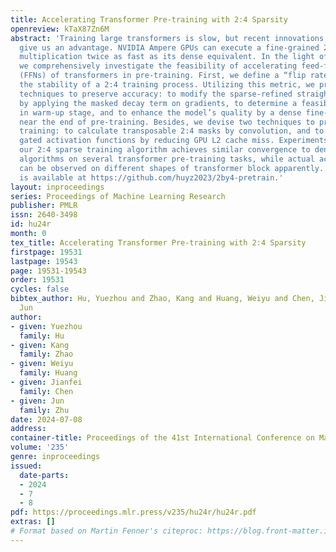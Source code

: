 ```yaml
---
title: Accelerating Transformer Pre-training with 2:4 Sparsity
openreview: kTaX87Zn6M
abstract: 'Training large transformers is slow, but recent innovations on GPU architecture
  give us an advantage. NVIDIA Ampere GPUs can execute a fine-grained 2:4 sparse matrix
  multiplication twice as fast as its dense equivalent. In the light of this property,
  we comprehensively investigate the feasibility of accelerating feed-forward networks
  (FFNs) of transformers in pre-training. First, we define a “flip rate” to monitor
  the stability of a 2:4 training process. Utilizing this metric, we propose three
  techniques to preserve accuracy: to modify the sparse-refined straight-through estimator
  by applying the masked decay term on gradients, to determine a feasible decay factor
  in warm-up stage, and to enhance the model’s quality by a dense fine-tuning procedure
  near the end of pre-training. Besides, we devise two techniques to practically accelerate
  training: to calculate transposable 2:4 masks by convolution, and to accelerate
  gated activation functions by reducing GPU L2 cache miss. Experiments show that
  our 2:4 sparse training algorithm achieves similar convergence to dense training
  algorithms on several transformer pre-training tasks, while actual acceleration
  can be observed on different shapes of transformer block apparently. Our toolkit
  is available at https://github.com/huyz2023/2by4-pretrain.'
layout: inproceedings
series: Proceedings of Machine Learning Research
publisher: PMLR
issn: 2640-3498
id: hu24r
month: 0
tex_title: Accelerating Transformer Pre-training with 2:4 Sparsity
firstpage: 19531
lastpage: 19543
page: 19531-19543
order: 19531
cycles: false
bibtex_author: Hu, Yuezhou and Zhao, Kang and Huang, Weiyu and Chen, Jianfei and Zhu,
  Jun
author:
- given: Yuezhou
  family: Hu
- given: Kang
  family: Zhao
- given: Weiyu
  family: Huang
- given: Jianfei
  family: Chen
- given: Jun
  family: Zhu
date: 2024-07-08
address:
container-title: Proceedings of the 41st International Conference on Machine Learning
volume: '235'
genre: inproceedings
issued:
  date-parts:
  - 2024
  - 7
  - 8
pdf: https://proceedings.mlr.press/v235/hu24r/hu24r.pdf
extras: []
# Format based on Martin Fenner's citeproc: https://blog.front-matter.io/posts/citeproc-yaml-for-bibliographies/
---
```

